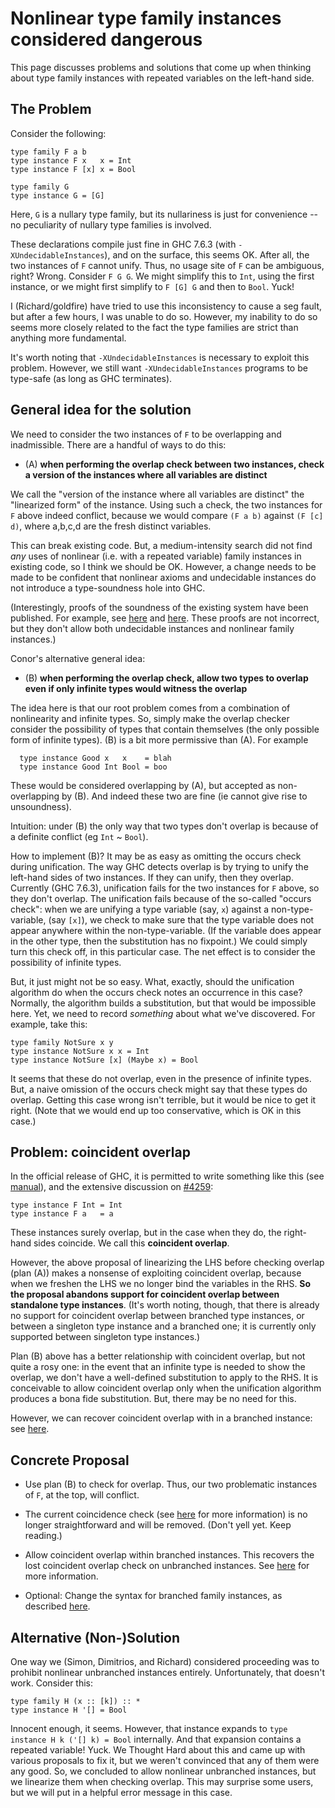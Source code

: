 # Nonlinear type family instances considered dangerous


This page discusses problems and solutions that come up when thinking about type family instances with repeated variables on the left-hand side.

## The Problem


Consider the following:

```wiki
type family F a b
type instance F x   x = Int
type instance F [x] x = Bool

type family G
type instance G = [G]
```


Here, `G` is a nullary type family, but its nullariness is just for convenience -- no peculiarity of nullary type families is involved.


These declarations compile just fine in GHC 7.6.3 (with `-XUndecidableInstances`), and on the surface, this seems OK. After all, the two instances of `F` cannot unify. Thus, no usage site of `F` can be ambiguous, right? Wrong. Consider `F G G`. We might simplify this to `Int`, using the first instance, or we might first simplify to `F [G] G` and then to `Bool`. Yuck!


I (Richard/goldfire) have tried to use this inconsistency to cause a seg fault, but after a few hours, I was unable to do so. However, my inability to do so seems more closely related to the fact the type families are strict than anything more fundamental.


It's worth noting that `-XUndecidableInstances` is necessary to exploit this problem. However, we still want `-XUndecidableInstances` programs to be type-safe (as long as GHC terminates).

## General idea for the solution


We need to consider the two instances of `F` to be overlapping and inadmissible. There are a handful of ways to do this:

- (A) **when performing the overlap check between two instances, check a version of the instances where all variables are distinct**


We call the "version of the instance where all variables are distinct" the "linearized form" of the instance.
Using such a check, the two instances for `F` above indeed conflict, because we would compare `(F a b)` against `(F [c] d)`, where a,b,c,d are the fresh distinct variables.


This can break existing code. But, a medium-intensity search did not find *any* uses of nonlinear (i.e. with a repeated variable) family instances in existing code, so I think we should be OK. However, a change needs to be made to be confident that nonlinear axioms and undecidable instances do not introduce a type-soundness hole into GHC.


(Interestingly, proofs of the soundness of the existing system have been published. For example, see [ here](http://research.microsoft.com/en-us/um/people/simonpj/papers/ext-f/fc-tldi.pdf) and [ here](http://www.cis.upenn.edu/~stevez/papers/WVPJZ11.pdf). These proofs are not  incorrect, but they  don't allow both undecidable instances and nonlinear family instances.)


Conor's alternative general idea:

- (B) **when performing the overlap check, allow two types to overlap even if only infinite types would witness the overlap**


The idea here is that our root problem comes from a combination of nonlinearity and infinite types. So, simply make the overlap checker consider the possibility of types that contain themselves (the only possible form of infinite types).
(B) is a bit more permissive than (A).  For example

```wiki
  type instance Good x   x    = blah
  type instance Good Int Bool = boo
```


These would be considered overlapping by (A), but accepted as non-overlapping by (B).  And indeed these two are fine (ie cannot give rise to unsoundness).


Intuition: under (B) the only way that two types don't overlap is because of a definite conflict (eg `Int` \~ `Bool`). 


How to implement (B)? It may be as easy as omitting the occurs check during unification. The way GHC detects overlap is by trying to unify the left-hand sides of two instances. If they can unify, then they overlap. Currently (GHC 7.6.3), unification fails for the two instances for `F` above, so they don't overlap. The unification fails because of the so-called "occurs check": when we are unifying a type variable (say, `x`) against a non-type-variable, (say `[x]`), we check to make sure that the type variable does not appear anywhere within the non-type-variable. (If the variable does appear in the other type, then the substitution has no fixpoint.) We could simply turn this check off, in this particular case. The net effect is to consider the possibility of infinite types.


But, it just might not be so easy. What, exactly, should the unification algorithm do when the occurs check notes an occurrence in this case? Normally, the algorithm builds a substitution, but that would be impossible here. Yet, we need to record *something* about what we've discovered. For example, take this:

```wiki
type family NotSure x y
type instance NotSure x x = Int
type instance NotSure [x] (Maybe x) = Bool
```


It seems that these do not overlap, even in the presence of infinite types. But, a naive omission of the occurs check might say that these types do overlap. Getting this case wrong isn't terrible, but it would be nice to get it right. (Note that we would end up too conservative, which is OK in this case.)

## Problem: coincident overlap


In the official release of GHC, it is permitted to write something like this (see [manual](http://www.haskell.org/ghc/docs/latest/html/users_guide/type-families.html#type-family-overlap)), and the extensive discussion on [\#4259](https://gitlab.haskell.org//ghc/ghc/issues/4259):

```wiki
type instance F Int = Int
type instance F a   = a
```


These instances surely overlap, but in the case when they do, the right-hand sides coincide. We call this **coincident overlap**.


However, the above proposal of linearizing the LHS before checking overlap (plan (A)) makes a nonsense of exploiting coincident overlap, because when we freshen the LHS we no longer bind the variables in the RHS. **So the proposal abandons support for coincident overlap between standalone type instances**.  (It's worth noting, though, that there is already no support for coincident overlap between branched type instances, or between a singleton type instance and a branched one; it is currently only supported between singleton type instances.)


Plan (B) above has a better relationship with coincident overlap, but not quite a rosy one: in the event that an infinite type is needed to show the overlap, we don't have a well-defined substitution to apply to the RHS. It is conceivable to allow coincident overlap only when the unification algorithm produces a bona fide substitution. But, there may be no need for this.


However, we can recover coincident overlap with in a branched instance: see [here](new-axioms/coincident-overlap). 

## Concrete Proposal

- Use plan (B) to check for overlap. Thus, our two problematic instances of `F`, at the top, will conflict.

- The current coincidence check (see [here](new-axioms/coincident-overlap) for more information) is no longer straightforward and will be removed. (Don't yell yet. Keep reading.)

- Allow coincident overlap within branched instances. This recovers the lost coincident overlap check on unbranched instances. See [here](new-axioms/coincident-overlap) for more information.

- Optional: Change the syntax for branched family instances, as described [here](new-axioms/closed-type-families).

## Alternative (Non-)Solution


One way we (Simon, Dimitrios, and Richard) considered proceeding was to prohibit nonlinear unbranched instances entirely. Unfortunately, that doesn't work. Consider this:

```wiki
type family H (x :: [k]) :: *
type instance H '[] = Bool
```


Innocent enough, it seems. However, that instance expands to `type instance H k ('[] k) = Bool` internally. And that expansion contains a repeated variable! Yuck. We Thought Hard about this and came up with various proposals to fix it, but we weren't convinced that any of them were any good. So, we concluded to allow nonlinear unbranched instances, but we linearize them when checking overlap. This may surprise some users, but we will put in a helpful error message in this case.

